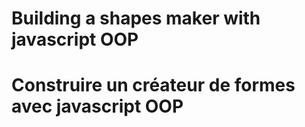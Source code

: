 # Building a shapes maker with javascript OOP

# Construire un créateur de formes avec javascript OOP


